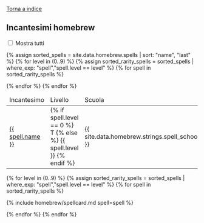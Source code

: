 [Torna a indice](/homebrew/index)

<script src="/./old-site/assets/js/homebrew.js"></script>
<link rel="stylesheet" href="{{ '/assets/css/homebrew.css' | relative_url }}">

## Incantesimi homebrew

<form class="showall">
    <input type="checkbox" id="showall" name="showall">
    <label for="showall">Mostra tutti</label>
</form>

<div id="homebrew-container" class="showone">

<div class="index">
<table>
<thead>
    <tr>
        <td>Incantesimo</td>
        <td>Livello</td>
        <td>Scuola</td>
    </tr>
</thead>
<tbody>

<!-- Rarity first, name second -->
{% assign sorted_spells = site.data.homebrew.spells | sort: "name", "last" %}
{% for level in (0..9) %}
{% assign sorted_rarity_spells = sorted_spells | where_exp: "spell","spell.level == level" %}
{% for spell in sorted_rarity_spells %}

<tr>
    <td><a href="#{{ spell.name | slugify }}">{{ spell.name }}</a></td>
    <td>{% if spell.level == 0 %} T {% else %} {{ spell.level }} {% endif %}</td>
    <td>{{ site.data.homebrew.strings.spell_schools[spell.school] }}</td>
</tr>

{% endfor %}
{% endfor %}

</tbody>
</table>
</div>

<div class="card-container">

<!-- Rarity first, name second -->
{% for level in (0..9) %}
{% assign sorted_rarity_spells = sorted_spells | where_exp: "spell","spell.level == level" %}
{% for spell in sorted_rarity_spells %}

<div class="card hidden" markdown="1">

{% include homebrew/spellcard.md spell=spell %}

</div>

{% endfor %}
{% endfor %}

</div>

</div>